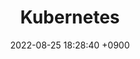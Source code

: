 ---
layout  : category
title   : Kubernetes
summary : 
date    : 2022-08-25 18:28:40 +0900
updated : 2022-08-25 20:55:09 +0900
tag     : docker
toc     : true
public  : true
parent  : [[/index]]
latex   : false
---